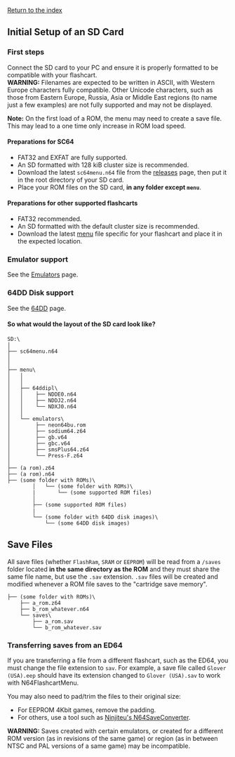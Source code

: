[Return to the index](./00_index.md)
## Initial Setup of an SD Card

### First steps
Connect the SD card to your PC and ensure it is properly formatted to be compatible with your flashcart.  
**WARNING:** Filenames are expected to be written in ASCII, with Western Europe characters fully compatible. Other Unicode characters, such as those from Eastern Europe, Russia, Asia or Middle East regions (to name just a few examples) are not fully supported and may not be displayed.

**Note:** On the first load of a ROM, the menu may need to create a save file. This may lead to a one time only increase in ROM load speed.

#### Preparations for SC64
- FAT32 and EXFAT are fully supported.
- An SD formatted with 128 kiB cluster size is recommended.
- Download the latest `sc64menu.n64` file from the [releases](https://github.com/Polprzewodnikowy/N64FlashcartMenu/releases/) page, then put it in the root directory of your SD card.
- Place your ROM files on the SD card, **in any folder except `menu`**.

#### Preparations for other supported flashcarts
- FAT32 recommended.
- An SD formatted with the default cluster size is recommended.
- Download the latest [menu](https://github.com/Polprzewodnikowy/N64FlashcartMenu/releases/) file specific for your flashcart and place it in the expected location.

### Emulator support
See the [Emulators](./18_emulators.md) page.

### 64DD Disk support
See the [64DD](./17_64dd.md) page.

#### So what would the layout of the SD card look like?
```plaintext
SD:\
│
├── sc64menu.n64
│
│
├── menu\
│   │
│   │
│   ├── 64ddipl\
│   │    ├── NDDE0.n64
│   │    ├── NDDJ2.n64
│   │    └── NDXJ0.n64
│   │    
│   └── emulators\
│        ├── neon64bu.rom
│        ├── sodium64.z64
│        ├── gb.v64
│        ├── gbc.v64
│        ├── smsPlus64.z64
│        └── Press-F.z64
│
├── (a rom).z64
├── (a rom).n64
├── (some folder with ROMs)\
        │   └── (some folder with ROMs)\
        |       └── (some supported ROM files)
        │
        ├── (some supported ROM files)
        |
        └── (some folder with 64DD disk images)\
            └── (some 64DD disk images)
```


## Save Files
All save files (whether `FlashRam`, `SRAM` or `EEPROM`) will be read from a `/saves` folder located **in the same directory as the ROM** 
and they must share the same file name, but use the `.sav` extension. `.sav` files will be created and modified whenever a ROM file saves to 
the "cartridge save memory".

```plaintext
├── (some folder with ROMs)\
    ├── a_rom.z64
    ├── b_rom_whatever.n64
    └── saves\
        ├── a_rom.sav
        └── b_rom_whatever.sav
```

### Transferring saves from an ED64
If you are transferring a file from a different flashcart, such as the ED64, you must change the file extension to `sav`. 
For example, a save file called `Glover (USA).eep` should have its extension changed to `Glover (USA).sav` to work with N64FlashcartMenu.

You may also need to pad/trim the files to their original size:
- For EEPROM 4Kbit games, remove the padding.
- For others, use a tool such as [Ninjiteu's N64SaveConverter](https://github.com/Ninjiteu/N64SaveConverter).

**WARNING:** Saves created with certain emulators, or created for a different ROM version (as in revisions of the same game) 
or region (as in between NTSC and PAL versions of a same game) may be incompatible.
